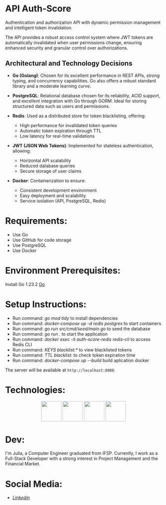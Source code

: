 # API Auth-Score

Authentication and authorization API with dynamic permission management and intelligent token invalidation.

The API provides a robust access control system where JWT tokens are automatically invalidated when user permissions change, ensuring enhanced security and granular control over authorizations.

## Architectural and Technology Decisions

- **Go (Golang)**: Chosen for its excellent performance in REST APIs, strong typing, and concurrency capabilities. Go also offers a robust standard library and a moderate learning curve.

- **PostgreSQL**: Relational database chosen for its reliability, ACID support, and excellent integration with Go through GORM. Ideal for storing structured data such as users and permissions.

- **Redis**: Used as a distributed store for token blacklisting, offering:
  - High performance for invalidated token queries
  - Automatic token expiration through TTL
  - Low latency for real-time validations

- **JWT (JSON Web Tokens)**: Implemented for stateless authentication, allowing:
  - Horizontal API scalability
  - Reduced database queries
  - Secure storage of user claims

- **Docker**: Containerization to ensure:
  - Consistent development environment
  - Easy deployment and scalability
  - Service isolation (API, PostgreSQL, Redis)

# Requirements:

<ul>
  <li>Use Go </li>
  <li>Use GitHub for code storage</li>
  <li>Use PostgreSQL</li>
  <li>Use Docker</li>
</ul>

# Environment Prerequisites:

Install Go 1.23.2
<a href="https://go.dev/doc/install">Go</a>

# Setup Instructions:
<ul>
<li>Run command: <i>go mod tidy</i> to install dependencies</li>
<li>Run command: <i>docker-compose up -d redis postgres</i> to start containers</li>
<li>Run command: <i>go run src/cmd/seed/main.go</i> to seed the database</li>
<li>Run command: <i>go run .</i> to start the application</li>
<li>Run command: <i>docker exec -it auth-score-redis redis-cli</i> to access Redis CLI</l>
<li>Run command: <i>KEYS blacklist:*</i> to view blacklisted tokens</l>
<li>Run command: <i>TTL blacklist:<token></i> to check token expiration time</l>
<li>Run command: <i>docker-compose up --build</i> build aplication docker</l>
</ul>

The server will be available at `http://localhost:8080`. 

# Technologies:
<p align="center">
<img width="65px" height="65px" src="https://cdn.jsdelivr.net/gh/devicons/devicon@latest/icons/goland/goland-original.svg" />
<img width="65px" height="65px" src="https://cdn.jsdelivr.net/gh/devicons/devicon/icons/github/github-original-wordmark.svg" />
<img width="65px" height="65px" src="https://cdn.jsdelivr.net/gh/devicons/devicon@latest/icons/postgresql/postgresql-original-wordmark.svg" />
<img width="65px" height="65px" src="https://cdn.jsdelivr.net/gh/devicons/devicon@latest/icons/redis/redis-original.svg" />
</p>

# Dev:

I'm Julia, a Computer Engineer graduated from IFSP. Currently, I work as a Full-Stack Developer with a strong interest in Project Management and the Financial Market.

# Social Media:

<ul>
<li><a href="https://www.linkedin.com/in/julia-m-9abba9110/" target="_blank"><i>Linkedin</i></a></li>
</ul>